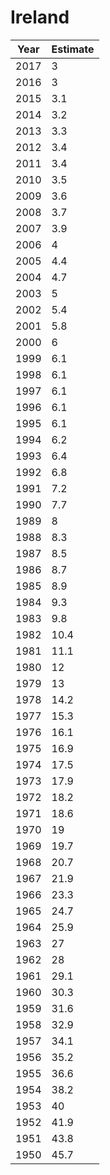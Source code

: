 # Ireland

| Year | Estimate |
| ---- | -------- |
| 2017 | 3 |
| 2016 | 3 |
| 2015 | 3.1 |
| 2014 | 3.2 |
| 2013 | 3.3 |
| 2012 | 3.4 |
| 2011 | 3.4 |
| 2010 | 3.5 |
| 2009 | 3.6 |
| 2008 | 3.7 |
| 2007 | 3.9 |
| 2006 | 4 |
| 2005 | 4.4 |
| 2004 | 4.7 |
| 2003 | 5 |
| 2002 | 5.4 |
| 2001 | 5.8 |
| 2000 | 6 |
| 1999 | 6.1 |
| 1998 | 6.1 |
| 1997 | 6.1 |
| 1996 | 6.1 |
| 1995 | 6.1 |
| 1994 | 6.2 |
| 1993 | 6.4 |
| 1992 | 6.8 |
| 1991 | 7.2 |
| 1990 | 7.7 |
| 1989 | 8 |
| 1988 | 8.3 |
| 1987 | 8.5 |
| 1986 | 8.7 |
| 1985 | 8.9 |
| 1984 | 9.3 |
| 1983 | 9.8 |
| 1982 | 10.4 |
| 1981 | 11.1 |
| 1980 | 12 |
| 1979 | 13 |
| 1978 | 14.2 |
| 1977 | 15.3 |
| 1976 | 16.1 |
| 1975 | 16.9 |
| 1974 | 17.5 |
| 1973 | 17.9 |
| 1972 | 18.2 |
| 1971 | 18.6 |
| 1970 | 19 |
| 1969 | 19.7 |
| 1968 | 20.7 |
| 1967 | 21.9 |
| 1966 | 23.3 |
| 1965 | 24.7 |
| 1964 | 25.9 |
| 1963 | 27 |
| 1962 | 28 |
| 1961 | 29.1 |
| 1960 | 30.3 |
| 1959 | 31.6 |
| 1958 | 32.9 |
| 1957 | 34.1 |
| 1956 | 35.2 |
| 1955 | 36.6 |
| 1954 | 38.2 |
| 1953 | 40 |
| 1952 | 41.9 |
| 1951 | 43.8 |
| 1950 | 45.7 |